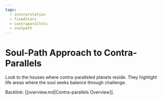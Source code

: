 ```yaml
---
tags:
  - interpretation
  - fixedstars
  - contraparallels
  - soulpath
---
```

# Soul-Path Approach to Contra-Parallels

Look to the houses where contra-paralleled planets reside. They highlight life areas where the soul seeks balance through challenge.

Backlink: [[overview.md|Contra-parallels Overview]].
